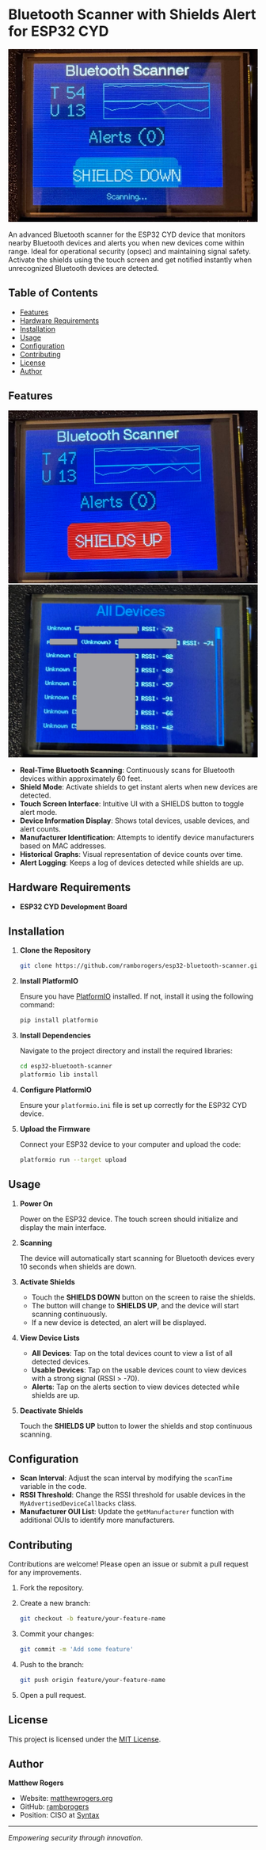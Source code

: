 # Bluetooth Scanner with Shields Alert for ESP32 CYD

![Bluetooth Scanner](screen00.png)

An advanced Bluetooth scanner for the ESP32 CYD device that monitors nearby Bluetooth devices and alerts you when new devices come within range. Ideal for operational security (opsec) and maintaining signal safety. Activate the shields using the touch screen and get notified instantly when unrecognized Bluetooth devices are detected.

## Table of Contents

- [Features](#features)
- [Hardware Requirements](#hardware-requirements)
- [Installation](#installation)
- [Usage](#usage)
- [Configuration](#configuration)
- [Contributing](#contributing)
- [License](#license)
- [Author](#author)

## Features

![Bluetooth Scanner](screen01.png) ![Bluetooth Scanner](screen02.png)

- **Real-Time Bluetooth Scanning**: Continuously scans for Bluetooth devices within approximately 60 feet.
- **Shield Mode**: Activate shields to get instant alerts when new devices are detected.
- **Touch Screen Interface**: Intuitive UI with a SHIELDS button to toggle alert mode.
- **Device Information Display**: Shows total devices, usable devices, and alert counts.
- **Manufacturer Identification**: Attempts to identify device manufacturers based on MAC addresses.
- **Historical Graphs**: Visual representation of device counts over time.
- **Alert Logging**: Keeps a log of devices detected while shields are up.

## Hardware Requirements

- **ESP32 CYD Development Board**


## Installation

1. **Clone the Repository**

   ```bash
   git clone https://github.com/ramborogers/esp32-bluetooth-scanner.git
   ```

2. **Install PlatformIO**

   Ensure you have [PlatformIO](https://platformio.org/) installed. If not, install it using the following command:

   ```bash
   pip install platformio
   ```

3. **Install Dependencies**

   Navigate to the project directory and install the required libraries:

   ```bash
   cd esp32-bluetooth-scanner
   platformio lib install
   ```

4. **Configure PlatformIO**

   Ensure your `platformio.ini` file is set up correctly for the ESP32 CYD device.

5. **Upload the Firmware**

   Connect your ESP32 device to your computer and upload the code:

   ```bash
   platformio run --target upload
   ```

## Usage

1. **Power On**

   Power on the ESP32 device. The touch screen should initialize and display the main interface.

2. **Scanning**

   The device will automatically start scanning for Bluetooth devices every 10 seconds when shields are down.

3. **Activate Shields**

   - Touch the **SHIELDS DOWN** button on the screen to raise the shields.
   - The button will change to **SHIELDS UP**, and the device will start scanning continuously.
   - If a new device is detected, an alert will be displayed.

4. **View Device Lists**

   - **All Devices**: Tap on the total devices count to view a list of all detected devices.
   - **Usable Devices**: Tap on the usable devices count to view devices with a strong signal (RSSI > -70).
   - **Alerts**: Tap on the alerts section to view devices detected while shields are up.

5. **Deactivate Shields**

   Touch the **SHIELDS UP** button to lower the shields and stop continuous scanning.

## Configuration

- **Scan Interval**: Adjust the scan interval by modifying the `scanTime` variable in the code.
- **RSSI Threshold**: Change the RSSI threshold for usable devices in the `MyAdvertisedDeviceCallbacks` class.
- **Manufacturer OUI List**: Update the `getManufacturer` function with additional OUIs to identify more manufacturers.

## Contributing

Contributions are welcome! Please open an issue or submit a pull request for any improvements.

1. Fork the repository.
2. Create a new branch:

   ```bash
   git checkout -b feature/your-feature-name
   ```

3. Commit your changes:

   ```bash
   git commit -m 'Add some feature'
   ```

4. Push to the branch:

   ```bash
   git push origin feature/your-feature-name
   ```

5. Open a pull request.

## License

This project is licensed under the [MIT License](LICENSE).

## Author

**Matthew Rogers**

- Website: [matthewrogers.org](https://matthewrogers.org)
- GitHub: [ramborogers](https://github.com/ramborogers)
- Position: CISO at [Syntax](https://www.syntax.com/)

---

*Empowering security through innovation.*